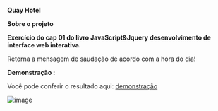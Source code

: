 **Quay Hotel**

**Sobre o projeto**

**Exercício do cap 01 do livro JavaScript&Jquery desenvolvimento de interface web interativa.**

Retorna a mensagem de saudação de acordo com a hora do dia!


**Demonstração :**

Você pode conferir o resultado aqui: [demonstração](https://quay-hotel-2233.netlify.app/)

![image](https://user-images.githubusercontent.com/63968296/110039561-2f3ec380-7d20-11eb-8fdc-c507a1470939.png)


